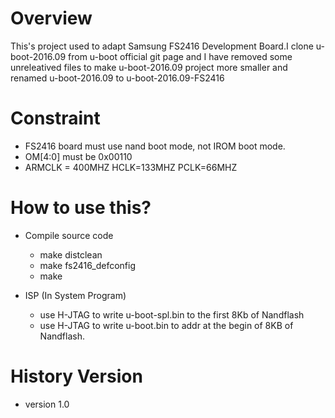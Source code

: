 # Overview

This's project used to adapt Samsung FS2416 Development Board.I clone
u-boot-2016.09 from u-boot official git page and I have removed some
unreleatived files to make u-boot-2016.09 project more smaller and renamed
u-boot-2016.09 to u-boot-2016.09-FS2416

# Constraint

- FS2416 board must use nand boot mode, not IROM boot mode.
- OM[4:0] must be 0x00110
- ARMCLK = 400MHZ HCLK=133MHZ PCLK=66MHZ

# How to use this?

- Compile source code
	- make distclean 
	- make fs2416_defconfig
	- make

- ISP (In System Program)
	- use H-JTAG to write u-boot-spl.bin to the first 8Kb of Nandflash
	- use H-JTAG to write u-boot.bin to addr at the begin of 8KB of Nandflash.


# History Version

- version 1.0 
